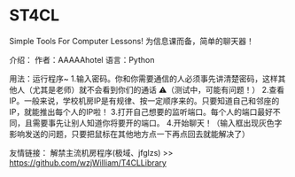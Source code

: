 # ST4CL
Simple Tools For Computer Lessons!
为信息课而备，简单的聊天器！

介绍：
作者：AAAAAhotel
语言：Python

用法：运行程序~
1.输入密码。你和你需要通信的人必须事先讲清楚密码，这样其他人（尤其是老师）就不会看到你们的通话   ⚠（测试中，可能有问题！）
2.查看IP。一般来说，学校机房IP是有规律、按一定顺序来的。只要知道自己和邻座的IP，就能推出每个人的IP啦！
3.打开自己想要的监听端口。每个人的端口最好不同，且需要事先让别人知道你将要开的端口。
4.开始聊天！（输入框出现灰色字影响发送的问题，只要把鼠标在其他地方点一下再点回去就能解决了）

友情链接：
解禁主流机房程序(极域、jfglzs) >> https://github.com/wzjWilliam/T4CLLibrary
